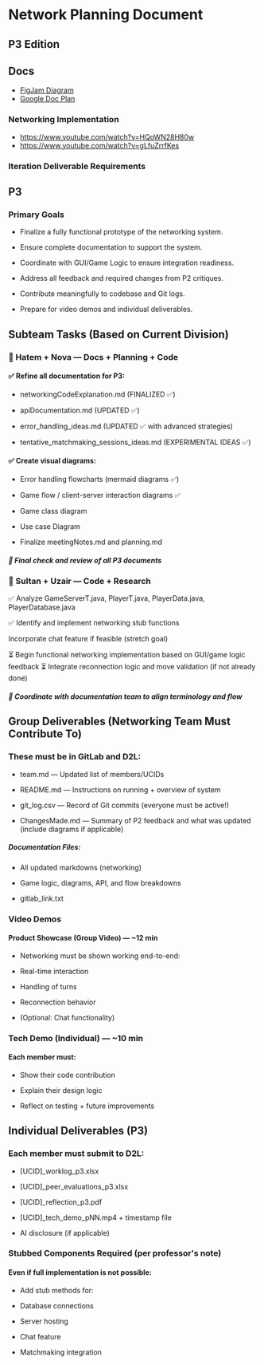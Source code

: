 # **Network Planning Document**

## P3 Edition

## Docs

- [FigJam Diagram](https://www.figma.com/board/dpFR9WEMYuxA74ZvipXcZc/process-loop?node-id=1-25&t=nhEXUiFAzE8vcAcv-1)
- [Google Doc Plan](https://docs.google.com/document/d/1O3nZ0WbedHbkeMzC8PnDiTGf0OVOONgV-Xe5WJszYR0/edit?usp=sharing)

### Networking Implementation

- https://www.youtube.com/watch?v=HQoWN28H80w
- https://www.youtube.com/watch?v=gLfuZrrfKes

### Iteration Deliverable Requirements

## P3

### Primary Goals

- Finalize a fully functional prototype of the networking system.

- Ensure complete documentation to support the system.

- Coordinate with GUI/Game Logic to ensure integration readiness.

- Address all feedback and required changes from P2 critiques.

- Contribute meaningfully to codebase and Git logs.

- Prepare for video demos and individual deliverables.

## Subteam Tasks (Based on Current Division)

### 🔹 Hatem + Nova — Docs + Planning + Code

#### ✅ Refine all documentation for P3:

- networkingCodeExplanation.md (FINALIZED ✅)

- apiDocumentation.md (UPDATED ✅)

- error_handling_ideas.md (UPDATED ✅ with advanced strategies)

- tentative_matchmaking_sessions_ideas.md (EXPERIMENTAL IDEAS ✅)

#### ✅ Create visual diagrams:

- Error handling flowcharts (mermaid diagrams ✅)

- Game flow / client-server interaction diagrams ✅

- Game class diagram

- Use case Diagram

- Finalize meetingNotes.md and planning.md

##### 📌 Final check and review of all P3 documents

### 🔹 Sultan + Uzair — Code + Research

✅ Analyze GameServerT.java, PlayerT.java, PlayerData.java, PlayerDatabase.java

✅ Identify and implement networking stub functions

Incorporate chat feature if feasible (stretch goal)

⏳ Begin functional networking implementation based on GUI/game logic feedback
⏳ Integrate reconnection logic and move validation (if not already done)

##### 📌 Coordinate with documentation team to align terminology and flow

## Group Deliverables (Networking Team Must Contribute To)

### These must be in GitLab and D2L:

- team.md — Updated list of members/UCIDs

- README.md — Instructions on running + overview of system

- git_log.csv — Record of Git commits (everyone must be active!)

- ChangesMade.md — Summary of P2 feedback and what was updated (include diagrams if applicable)

##### Documentation Files:

- All updated markdowns (networking)

- Game logic, diagrams, API, and flow breakdowns

- gitlab_link.txt

### Video Demos

#### Product Showcase (Group Video) — ~12 min

- Networking must be shown working end-to-end:

- Real-time interaction

- Handling of turns

- Reconnection behavior

- (Optional: Chat functionality)

### Tech Demo (Individual) — ~10 min

#### Each member must:

- Show their code contribution

- Explain their design logic

- Reflect on testing + future improvements

## Individual Deliverables (P3)

### Each member must submit to D2L:

- [UCID]\_worklog_p3.xlsx

- [UCID]\_peer_evaluations_p3.xlsx

- [UCID]\_reflection_p3.pdf

- [UCID]\_tech_demo_pNN.mp4 + timestamp file

- AI disclosure (if applicable)

### Stubbed Components Required (per professor's note)

#### Even if full implementation is not possible:

- Add stub methods for:

- Database connections

- Server hosting

- Chat feature

- Matchmaking integration
